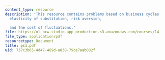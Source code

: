 ```yaml
---
content_type: resource
description: 'This resource contains problems based on business cycles costs, intertemporal
  elasticity of substitution, risk aversion,

  and the cost of fluctuations.'
file: https://ol-ocw-studio-app-production.s3.amazonaws.com/courses/14-453-macroeconomic-theory-iii-fall-2006/737c3b654d47469da83879de7aab082f_ps1.pdf
file_type: application/pdf
resourcetype: Document
title: ps1.pdf
uid: 737c3b65-4d47-469d-a838-79de7aab082f
---
```

